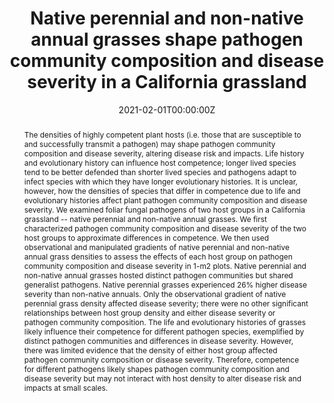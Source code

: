 ---
abstract: The densities of highly competent plant hosts (i.e. those that are susceptible to and successfully transmit a pathogen) may shape pathogen community composition and disease severity, altering disease risk and impacts. Life history and evolutionary history can influence host competence; longer lived species tend to be better defended than shorter lived species and pathogens adapt to infect species with which they have longer evolutionary histories. It is unclear, however, how the densities of species that differ in competence due to life and evolutionary histories affect plant pathogen community composition and disease severity. We examined foliar fungal pathogens of two host groups in a California grassland -- native perennial and non-native annual grasses. We first characterized pathogen community composition and disease severity of the two host groups to approximate differences in competence. We then used observational and manipulated gradients of native perennial and non-native annual grass densities to assess the effects of each host group on pathogen community composition and disease severity in 1-m2 plots. Native perennial and non-native annual grasses hosted distinct pathogen communities but shared generalist pathogens. Native perennial grasses experienced 26% higher disease severity than non-native annuals. Only the observational gradient of native perennial grass density affected disease severity; there were no other significant relationships between host group density and either disease severity or pathogen community composition. The life and evolutionary histories of grasses likely influence their competence for different pathogen species, exemplified by distinct pathogen communities and differences in disease severity. However, there was limited evidence that the density of either host group affected pathogen community composition or disease severity. Therefore, competence for different pathogens likely shapes pathogen community composition and disease severity but may not interact with host density to alter disease risk and impacts at small scales.
authors:
- admin
- Erin R. Spear
- S. Caroline Daws
- S. Luke Flory
- Erin A. Mordecai
date: "2021-02-01T00:00:00Z"
doi: "10.1111/1365-2745.13515"
featured: false
image:
  caption:
  focal_point: ""
  preview_only: false
projects:
- invasion-disease
publication: '*Journal of Ecology, 109*(2)'
publication_short: ""
publication_types:
- "2"
publishDate: "2021-02-01T00:00:00Z"
slides:
summary:
tags:
- invasion-disease
title: Native perennial and non-native annual grasses shape pathogen community composition and disease severity in a California grassland
url_code: http://doi.org/10.5281/zenodo.4062434
url_dataset: ""
url_pdf: "https://onlinelibrary.wiley.com/share/author/BSV23CMQG8JWGQY5EHBR?target=10.1111/1365-2745.13515"
url_poster: ""
url_project: ""
url_slides: ""
url_source: ""
url_video: ""
---